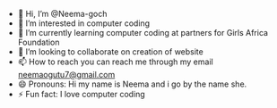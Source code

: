 - 👋 Hi, I’m @Neema-goch
- 👀 I’m interested in computer coding
- 🌱 I’m currently learning computer coding at partners for Girls Africa Foundation  
- 💞️ I’m looking to collaborate on creation of website  
- 📫 How to reach you can reach me through my email neemaogutu7@gmail.com  
- 😄 Pronouns: Hi my name is Neema and i go by the name she.
- ⚡ Fun fact: I love computer coding  

<!---
N-goch/N-goch is a ✨ special ✨ repository because its `README.md` (this file) appears on your GitHub profile.
You can click the Preview link to take a look at your changes.
--->
